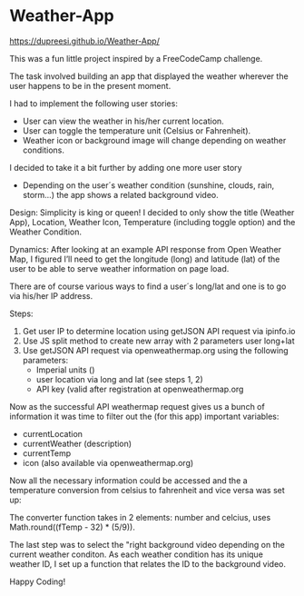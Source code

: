 # Weather-App

https://dupreesi.github.io/Weather-App/

This was a fun little project inspired by a FreeCodeCamp challenge. 

The task involved building an app that displayed the weather wherever the user happens to be in the present moment. 

I had to implement the following user stories:
 - User can view the weather in his/her current location.
 - User can toggle the temperature unit (Celsius or Fahrenheit).
 - Weather icon or background image will change depending on weather conditions.
 
I decided to take it a bit further by adding one more user story
 - Depending on the user´s weather condition (sunshine, clouds, rain, storm...) the app shows a related background video. 

Design: 
Simplicity is king or queen! 
I decided to only show the title (Weather App), Location, Weather Icon, Temperature (including toggle option) and the Weather Condition. 

Dynamics:
After looking at an example API response from Open Weather Map, I figured I’ll need to get the longitude (long) and latitude (lat) of the user to be able to serve weather information on page load.

There are of course various ways to find a user´s long/lat and one is to go via his/her IP address. 

Steps:
1) Get user IP to determine location using getJSON API request via ipinfo.io
2) Use JS split method to create new array with 2 parameters user long+lat 
3) Use getJSON API request via openweathermap.org using the following parameters:
   - Imperial units ()
   - user location via long and lat (see steps 1, 2)
   - API key (valid after registration at openweathermap.org

Now as the successful API weathermap request gives us a bunch of information it was time to filter out the (for this app) important variables:
  - currentLocation 
  - currentWeather (description) 
  - currentTemp
  - icon (also available via openweathermap.org)

Now all the necessary information could be accessed and the a temperature conversion from celsius to fahrenheit and vice versa was set up: 

The converter function takes in 2 elements: number and celcius, uses Math.round((fTemp - 32) * (5/9)).

The last step was to select the "right background video depending on the current weather conditon. 
As each weather condition has its unique weather ID, I set up a function that relates the ID to the background video.

Happy Coding! 
